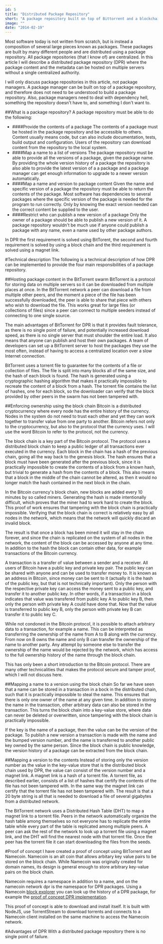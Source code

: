 ```yaml
---
id: 5
title: "Distributed Package Repository"
short: "A package repository built on top of Bittorrent and a blockchain"
image: ""
date: "2014-02-19"
---
```


Most software today is not written from scratch, but is instead a composition of several large pieces known as packages. These packages are built by many different people and are distributed using a package repository.  All package repositories (that I know of) are centralized. In this article I will describe a distributed package repository (DPR) where the package content and the metadata can be hosted on multiple servers without a single centralized authority.

I will only discuss package repositories in this article, not package managers. A package manager can be built on top of a package repository, and therefore does not need to be understood to build a package repository. Also, package managers need to deal with dependency hell, something the repository doesn't have to, and something I don't want to.

##What is a package repository?
A package repository must be able to do the following:

* ####Provide the contents of a package
The contents of a package must be hosted in the package repository and be accessible to others. Content usually means code, but can also include documentation, tests, build output and configuration. Users of the repository can download content from the repository to the local system.
* ####Map a name to a list of versions
The package repository must be able to provide all the versions of a package, given the package name. By providing the whole version history of a package the repository is also able to provide the latest version of a a package and a package manager can get enough information to upgrade to a newer version automatically.
* ####Map a name and version to package content
Given the name and specific version of a package the repository must be able to return the contents of the package. Most software has dependencies to several packages where the specific version of the package is needed for the program to run correctly. Only by knowing the exact version needed can the correct content be supplied to the user.
* ####Restrict who can publish a new version of a package
Only the owner of a package should be able to publish a new version of it. A package repository wouldn't be much use if anyone could publish a package with any name, even a name used by other package authors. 

In DPR the first requirement is solved using BitTorent, the second and fourth requirement is solved by using a block chain and the third requirement is solved using a magnet link.

#Technical description
The following is a technical description of how DPR can be implemented to provide the four main responsibilities of a package repository.

##Hosting package content in the BitTorrent swarm
BitTorrent is a protocol for storing data on multiple servers so it can be downloaded from multiple places at once. In the BitTorrent network a peer can download a file from multiple other peers, and the moment a piece of the file has been successfully downloaded, the peer is able to share that piece with others who wish to download the file. This works great for large files (or collections of files) since a peer can connect to multiple seeders instead of connecting to one single source.

The main advantages of BitTorrent for DPR is that it provides fault tolerance, as there is no single point of failure, and potentially increased download speed, as there is no single server that must shoulder the entire load. It also means that anyone can publish and host their own packages. A team of developers can set up a BitTorrent server to host the packages they use the most often, instead of having to access a centralized location over a slow Internet connection.

BitTorrent uses a torrent file to guarantee for the contents of a file or collection of files. The file is split into many blocks all of the same size, and the hash of each block is found. The hash is generated using a cryptographic hashing algorithm that makes it practically impossible to recreate the content of a block from a hash. The torrent file contains the list of hashes, one for each block, so the downloader can verify that the block provided by other peers in the swarm has not been tampered with.

##Enforcing ownership using the block chain
Bitcoin is a distributed cryptocurrency where every node has the entire history of the currency. Nodes in the system do not need to trust each other and yet they can work together to transfer value from one party to another. Bitcoin refers not only to the cryptocurrency, but also to the protocol that the currency uses. I will use the word Bitcoin to refer to the protocol, not the currency.

The block chain is a key part of the Bitcoin protocol. The protocol uses a distributed block chain to keep a public ledger of all transactions ever executed in the currency. Each block in the chain has a hash of the previous chain, going all the way back to the genesis block. The hash ensures that a block must have been generated after the previous block, since it is practically impossible to create the contents of a block from a known hash, but trivial to generate a hash from the contents of a block. This also means that a block in the middle of the chain cannot be altered, as then it would no longer match the hash contained in the next block in the chain. 

In the Bitcoin currency's block chain, new blocks are added every 10 minutes by so called miners. Generating the hash is made intentionally difficult, which proves that the miner had to work hard to create the block. This proof of work ensures that tampering with the block chain is practically impossible. Verifying that the block chain is correct is relatively easy by all nodes in the network, which means that the network will quickly discard an invalid block. 

The result is that once a block has been mined it will stay in the chain forever, and since the chain is replicated on the system of all nodes in the network, the content of the block can be accessed by anyone at any time. In addition to the hash the block can contain other data, for example transactions of the Bitcoin currency. 

A transaction is a transfer of value between a sender and a receiver. All users of Bitcoin have a public key and private key pair. The public key can be shared with anyone and can be used to transfer money to. It is known as an address in Bitcoin, since money can be sent to it (actually it is the hash of the public key, but that is not technically important). Only the person with the respective private key can access the money sent to a public key, and transfer it to another public key. In other words, if a transaction in a block indicates that value was transfered from public key A to public key B, then only the person with private key A could have done that. Now that the value is transferred to public key B, only the person with private key B can transfer it to public key C.

While not condoned in the Bitcoin protocol, it is possible to attach arbitrary data to a transaction, for example a name. This can be interpreted as transferring the ownership of the name from A to B along with the currency. From now on B owns the name and only B can transfer the ownership of the name to another party. Any attempt by someone else to transfer the ownership of the name would be rejected by the network, which has access to the full ownership history of the name through the block chain.

This has only been a short introduction to the Bitcoin protocol. There are many other technicalities that makes the protocol secure and tamper proof, which I will not discuss here.

##Mapping a name to a version using the block chain
So far we have seen that a name can be stored in a transaction in a bock in the distributed chain, such that it is practically impossible to steal the name. This ensures that there is only one owner of the name at any given time. In addition to storing the name in the transaction, other arbitrary data can also be stored in the transaction. This turns the block chain into a key-value store, where data can never be deleted or overwritten, since tampering with the block chain is practically impossible. 

If the key is the name of a package, then the value can be the version of the package. To publish a new version a transaction is made with the name and the bumped version number, and the name is transferred to another public key owned by the same person. Since the block chain is public knowledge, the version history of a package can be extracted from the block chain.

##Mapping a version to the contents
Instead of storing only the version number as the value in the key-value store that is the distributed block chain used by DPR, the value can consist of the version number and a magnet link. A magnet link is a hash of a torrent file. A torrent file, as described earlier, consists of a list of hashes that certify the contents of the file has not been tampered with. In the same way the magnet link can certify that the torrent file has not been tampered with. The result is that a 20 byte string is all that is needed to download a file of several gigabytes from a distributed network. 

The BitTorrent network uses a Distributed Hash Table (DHT) to map a magnet link to a torrent file. Peers in the network automatically organize the hash table among themselves so not everyone has to replicate the entire table while every part of the table is replicated among multiple peers. A peer can ask the rest of the network to look up a torrent file using a magnet link, and the DHT will find the nearest node with that torrent file. Once the peer has the torrent file it can start downloading the files from the seeds.

#Proof of concept
I have created a proof of concept using BitTorrent and Namecoin. Namecoin is an alt coin that allows arbitary key value pairs to be stored on the block chain. While Namecoin was originally created for domain names, its design is general enough to store arbitrary key-value pairs on the block chain. 

Namecoin requires a namespace in addition to a name, and on the namecoin network dpr is the namespace for DPR packages. Using a Namecoin [block explorer](http://explorer.namecoin.info) you can look up the history of a DPR package, for example the [proof of concept DPR implementation](http://explorer.namecoin.info/n/dpr/dpr).

This proof of concept is able to download and install itself. It is built with NodeJS, use TorrentStream to download torrents and connects to a Namecoin client installed on the same machine to access the Namecoin network. 

#Advantages of DPR
With a distributed package repository there is no single point of failure.

